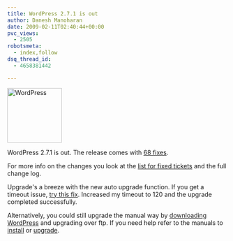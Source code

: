 ```yaml
---
title: WordPress 2.7.1 is out
author: Danesh Manoharan
date: 2009-02-11T02:40:44+00:00
pvc_views:
  - 2505
robotsmeta:
  - index,follow
dsq_thread_id:
  - 4658381442

---
```

<img loading="lazy" class="alignnone size-full wp-image-781" title="WordPress" src="/wp-content/uploads/2008/08/wordpresslogo.jpg" alt="WordPress" width="125" height="125" />

WordPress 2.7.1 is out. The release comes with [68 fixes][1].

For more info on the changes you look at the [list for fixed tickets][1] and the full change log.

Upgrade's a breeze with the new auto upgrade function. If you get a timeout issue, [try this fix][2]. Increased my timeout to 120 and the upgrade completed successfully.

Alternatively, you could still upgrade the manual way by [downloading WordPress][3] and upgrading over ftp. If you need help refer to the manuals to [install][4] or [upgrade][5].

 [1]: http://trac.wordpress.org/query?status=closed&milestone=2.7.1&resolution=fixed&order=priority
 [2]: /posts/download-failed-operation-timed-out-after-30-seconds/
 [3]: http://wordpress.org/download/
 [4]: http://codex.wordpress.org/Installing_WordPress
 [5]: http://codex.wordpress.org/Upgrading_WordPress